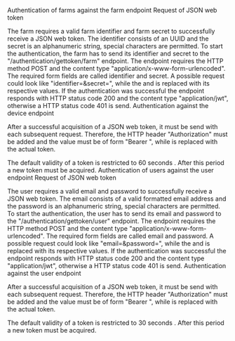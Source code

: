 Authentication of farms against the farm endpoint
Request of JSON web token

The farm requires a valid farm identifier and farm secret to successfully receive a JSON web token. The identifier consists of an UUID and the secret is an alphanumeric string, special characters are permitted. To start the authentication, the farm has to send its identifier and secret to the "/authentication/gettoken/farm" endpoint. The endpoint requires the HTTP method POST and the content type "application/x-www-form-urlencoded". The required form fields are called identifier and secret. A possible request could look like "identifier=&secret=", while the and is replaced with its respective values. If the authentication was successful the endpoint responds with HTTP status code 200 and the content type "application/jwt", otherwise a HTTP status code 401 is send.
Authentication against the device endpoint

After a successful acquisition of a JSON web token, it must be send with each subsequent request. Therefore, the HTTP header "Authorization" must be added and the value must be of form "Bearer ", while is replaced with the actual token.

The default validity of a token is restricted to 60 seconds . After this period a new token must be acquired.
Authentication of users against the user endpoint
Request of JSON web token

The user requires a valid email and password to successfully receive a JSON web token. The email consists of a valid formatted email address and the password is an alphanumeric string, special characters are permitted. To start the authentication, the user has to send its email and password to the "/authentication/gettoken/user" endpoint. The endpoint requires the HTTP method POST and the content type "application/x-www-form-urlencoded". The required form fields are called email and password. A possible request could look like "email=&password=", while the and is replaced with its respective values. If the authentication was successful the endpoint responds with HTTP status code 200 and the content type "application/jwt", otherwise a HTTP status code 401 is send.
Authentication against the user endpoint

After a successful acquisition of a JSON web token, it must be send with each subsequent request. Therefore, the HTTP header "Authorization" must be added and the value must be of form "Bearer ", while is replaced with the actual token.

The default validity of a token is restricted to 30 seconds . After this period a new token must be acquired.